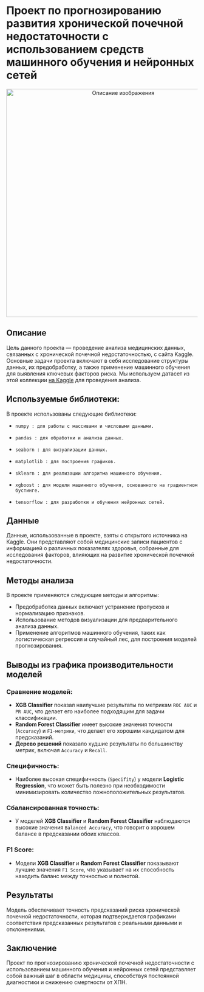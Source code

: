# Проект по прогнозированию развития хронической почечной недостаточности с использованием средств машинного обучения и нейронных сетей

<p align="center">
  <img src="https://rt-solar.ru/upload/cssinliner_webp/iblock/fef/vm5njbwnup50jgsl2fmkeaa244jz4djw/zashchita_medicinskih_dannyh.webp" alt="Описание изображения" width="600">
</p>

## Описание

Цель данного проекта — проведение анализа медицинских данных, связанных с хронической почечной недостаточностью, с сайта Kaggle. Основные задачи проекта включают в себя исследование структуры данных, их предобработку, а также применение машинного обучения для выявления ключевых факторов риска. Мы используем датасет из этой коллекции [на Kaggle](https://www.kaggle.com/datasets/rabieelkharoua/chronic-kidney-disease-dataset-analysis) для проведения анализа.

## Используемые библиотеки:

В проекте использованы следующие библиотеки:

+ ``numpy : для работы с массивами и числовыми данными.``

+ ``pandas : для обработки и анализа данных.``

+ ``seaborn : для визуализации данных.``

+ ``matplotlib : для построения графиков.``

+ ``sklearn : для реализации алгоритма машинного обучения.``

+ ``xgboost : для модели машинного обучения, основанного на градиентном бустинге.``

+ ``tensorflow : для разработки и обучения нейронных сетей.``

## Данные

Данные, использованные в проекте, взяты с открытого источника на Kaggle. Они представляют собой медицинские записи пациентов с информацией о различных показателях здоровья, собранные для исследования факторов, влияющих на развитие хронической почечной недостаточности.

## Методы анализа

В проекте применяются следующие методы и алгоритмы:
- Предобработка данных включает устранение пропусков и нормализацию признаков.
- Использование методов визуализации для предварительного анализа данных.
- Применение алгоритмов машинного обучения, таких как логистическая регрессия и случайный лес, для построения моделей прогнозирования.

## Выводы из графика производительности моделей

### Сравнение моделей:

+ **XGB Classifier** показал наилучшие результаты по метрикам ``ROC AUC`` и ``PR AUC``, что делает его наиболее подходящим для задачи классификации.
+ **Random Forest Classifier** имеет высокие значения точности (``Accuracy``) и ``F1-метрики``, что делает его хорошим кандидатом для предсказаний.
+ **Дерево решений** показало худшие результаты по большинству метрик, включая ``Accuracy`` и ``Recall``.

### Специфичность:

+ Наиболее высокая специфичность (``Specifity``) у модели **Logistic Regression**, что может быть полезно при необходимости минимизировать количество ложноположительных результатов.

### Сбалансированная точность:

+ У моделей **XGB Classifier** и **Random Forest Classifier** наблюдаются высокие значения ``Balanced Accuracy``, что говорит о хорошем балансе в предсказании обоих классов.

### F1 Score:

+ Модели **XGB Classifier** и **Random Forest Classifier** показывают лучшие значения ``F1 Score``, что указывает на их способность находить баланс между точностью и полнотой.

## Результаты
Модель обеспечивает точность предсказаний риска хронической почечной недостаточности, которая подтверждается графиками соответствия предсказанных результатов с реальными данными и отклонениями.

## Заключение
Проект по прогнозированию хронической почечной недостаточности с использованием машинного обучения и нейронных сетей представляет собой важный шаг в области медицины, способствуя постоянной диагностики и снижению смертности от ХПН.
